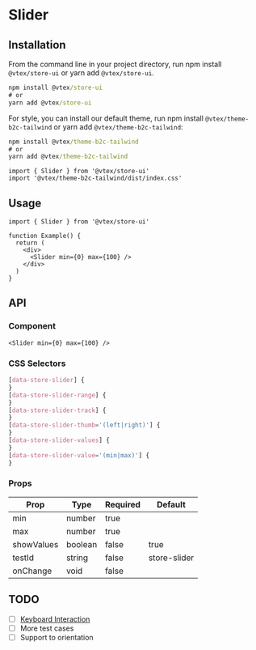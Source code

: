 # Slider

## Installation

From the command line in your project directory, run npm install `@vtex/store-ui` or yarn add `@vtex/store-ui`.

```cmd
npm install @vtex/store-ui
# or
yarn add @vtex/store-ui
```

For style, you can install our default theme, run npm install `@vtex/theme-b2c-tailwind` or yarn add `@vtex/theme-b2c-tailwind`:

```cmd
npm install @vtex/theme-b2c-tailwind
# or
yarn add @vtex/theme-b2c-tailwind
```

```tsx
import { Slider } from '@vtex/store-ui'
import '@vtex/theme-b2c-tailwind/dist/index.css'
```

## Usage

```tsx
import { Slider } from '@vtex/store-ui'

function Example() {
  return (
    <div>
      <Slider min={0} max={100} />
    </div>
  )
}
```

## API

### Component

```tsx
<Slider min={0} max={100} />
```

### CSS Selectors

```css
[data-store-slider] {
}
[data-store-slider-range] {
}
[data-store-slider-track] {
}
[data-store-slider-thumb='(left|right)'] {
}
[data-store-slider-values] {
}
[data-store-slider-value='(min|max)'] {
}
```

### Props

| Prop       | Type    | Required | Default      |
| ---------- | ------- | -------- | ------------ |
| min        | number  | true     |              |
| max        | number  | true     |              |
| showValues | boolean | false    | true         |
| testId     | string  | false    | store-slider |
| onChange   | void    | false    |              |

## TODO

- [ ] [Keyboard Interaction](https://www.w3.org/TR/wai-aria-practices-1.2/#slidertwothumb_kbd_interaction)
- [ ] More test cases
- [ ] Support to orientation
